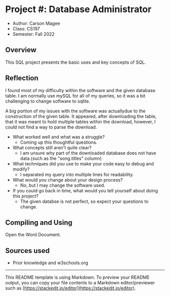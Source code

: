 # Project #: Database Administrator

* Author: Carson Magee
* Class: CS197
* Semester: Fall 2022

## Overview

This SQL project presents the basic uses and key concepts of SQL. 

## Reflection

I found most of my difficulty within the software and the given database table. 
I am normally use mySQL for all of my queries, so it was a bit challenging to 
change software to sqlite. 

A big portion of my issues with the software was actuallydue to the construction
of the given table. It appeared, after downloading the table, that it was meant 
to hold multiple tables within the download, however, I could not find a way to parse
the download.

- What worked well and what was a struggle? 
  - Coming up this thoughtful questions.
- What concepts still aren't quite clear?
  - I am unsure why part of the downloaded database does not have data.(such as the "song.titles" column)
- What techniques did you use to make your code easy to debug and modify?
  - I separated my query into multiple lines for readability.
- What would you change about your design process?
  - No, but I may change the software used.
- If you could go back in time, what would you tell yourself about doing this project?
  - The given databse is not perfect, so expect your questions to change.

## Compiling and Using

Open the Word Document.

## Sources used

- Prior knowledge and w3schools.org

----------
This README template is using Markdown. To preview your README output,
you can copy your file contents to a Markdown editor/previewer such
as [https://stackedit.io/editor](https://stackedit.io/editor).